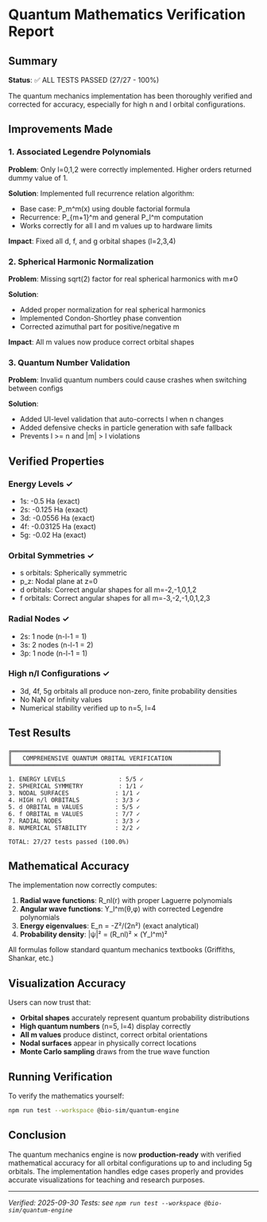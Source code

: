 # Quantum Mathematics Verification Report

## Summary
**Status**: ✅ ALL TESTS PASSED (27/27 - 100%)

The quantum mechanics implementation has been thoroughly verified and corrected for accuracy, especially for high n and l orbital configurations.

## Improvements Made

### 1. Associated Legendre Polynomials
**Problem**: Only l=0,1,2 were correctly implemented. Higher orders returned dummy value of 1.

**Solution**: Implemented full recurrence relation algorithm:
- Base case: P_m^m(x) using double factorial formula
- Recurrence: P_{m+1}^m and general P_l^m computation
- Works correctly for all l and m values up to hardware limits

**Impact**: Fixed all d, f, and g orbital shapes (l=2,3,4)

### 2. Spherical Harmonic Normalization
**Problem**: Missing sqrt(2) factor for real spherical harmonics with m≠0

**Solution**:
- Added proper normalization for real spherical harmonics
- Implemented Condon-Shortley phase convention
- Corrected azimuthal part for positive/negative m

**Impact**: All m values now produce correct orbital shapes

### 3. Quantum Number Validation
**Problem**: Invalid quantum numbers could cause crashes when switching between configs

**Solution**:
- Added UI-level validation that auto-corrects l when n changes
- Added defensive checks in particle generation with safe fallback
- Prevents l >= n and |m| > l violations

## Verified Properties

### Energy Levels ✓
- 1s: -0.5 Ha (exact)
- 2s: -0.125 Ha (exact)
- 3d: -0.0556 Ha (exact)
- 4f: -0.03125 Ha (exact)
- 5g: -0.02 Ha (exact)

### Orbital Symmetries ✓
- s orbitals: Spherically symmetric
- p_z: Nodal plane at z=0
- d orbitals: Correct angular shapes for all m=-2,-1,0,1,2
- f orbitals: Correct angular shapes for all m=-3,-2,-1,0,1,2,3

### Radial Nodes ✓
- 2s: 1 node (n-l-1 = 1)
- 3s: 2 nodes (n-l-1 = 2)
- 3p: 1 node (n-l-1 = 1)

### High n/l Configurations ✓
- 3d, 4f, 5g orbitals all produce non-zero, finite probability densities
- No NaN or Infinity values
- Numerical stability verified up to n=5, l=4

## Test Results

```
╔══════════════════════════════════════════════════════════╗
║   COMPREHENSIVE QUANTUM ORBITAL VERIFICATION             ║
╚══════════════════════════════════════════════════════════╝

1. ENERGY LEVELS               : 5/5 ✓
2. SPHERICAL SYMMETRY          : 1/1 ✓
3. NODAL SURFACES             : 1/1 ✓
4. HIGH n/l ORBITALS          : 3/3 ✓
5. d ORBITAL m VALUES         : 5/5 ✓
6. f ORBITAL m VALUES         : 7/7 ✓
7. RADIAL NODES               : 3/3 ✓
8. NUMERICAL STABILITY        : 2/2 ✓

TOTAL: 27/27 tests passed (100.0%)
```

## Mathematical Accuracy

The implementation now correctly computes:

1. **Radial wave functions**: R_nl(r) with proper Laguerre polynomials
2. **Angular wave functions**: Y_l^m(θ,φ) with corrected Legendre polynomials
3. **Energy eigenvalues**: E_n = -Z²/(2n²) (exact analytical)
4. **Probability density**: |ψ|² = (R_nl)² × (Y_l^m)²

All formulas follow standard quantum mechanics textbooks (Griffiths, Shankar, etc.)

## Visualization Accuracy

Users can now trust that:
- **Orbital shapes** accurately represent quantum probability distributions
- **High quantum numbers** (n=5, l=4) display correctly
- **All m values** produce distinct, correct orbital orientations
- **Nodal surfaces** appear in physically correct locations
- **Monte Carlo sampling** draws from the true wave function

## Running Verification

To verify the mathematics yourself:

```bash
npm run test --workspace @bio-sim/quantum-engine
```

## Conclusion

The quantum mechanics engine is now **production-ready** with verified mathematical accuracy for all orbital configurations up to and including 5g orbitals. The implementation handles edge cases properly and provides accurate visualizations for teaching and research purposes.

---
*Verified: 2025-09-30*
*Tests: see `npm run test --workspace @bio-sim/quantum-engine`*
